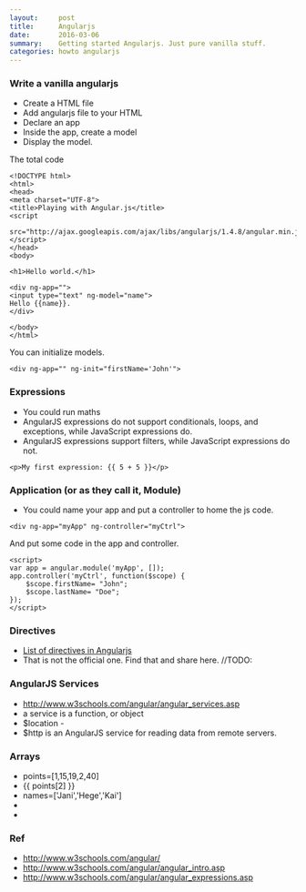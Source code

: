 ```yaml
---
layout:     post
title:      Angularjs
date:       2016-03-06 
summary:    Getting started Angularjs. Just pure vanilla stuff. 
categories: howto angularjs
---
```


### Write a vanilla angularjs 
  * Create a HTML file
  * Add angularjs file to your HTML 
  * Declare an app
  * Inside the app, create a model 
  * Display the model. 


The total code 

```
<!DOCTYPE html>
<html>
<head>
<meta charset="UTF-8">
<title>Playing with Angular.js</title>
<script
    src="http://ajax.googleapis.com/ajax/libs/angularjs/1.4.8/angular.min.js"></script>
</head>
<body>

<h1>Hello world.</h1>

<div ng-app="">
<input type="text" ng-model="name">
Hello {{name}}.   
</div>

</body>
</html>
```

You can initialize models. 

```
<div ng-app="" ng-init="firstName='John'">
```

### Expressions
  * You could run maths 
  * AngularJS expressions do not support conditionals, loops, and exceptions, while JavaScript expressions do.
  * AngularJS expressions support filters, while JavaScript expressions do not.

```
<p>My first expression: {{ 5 + 5 }}</p>
```

### Application (or as they call it, Module)
  * You could name your app and put a controller to home the js code. 

```
<div ng-app="myApp" ng-controller="myCtrl">
```

And put some code in the app and controller. 

```
<script>
var app = angular.module('myApp', []);
app.controller('myCtrl', function($scope) {
    $scope.firstName= "John";
    $scope.lastName= "Doe";
});
</script>
```

### Directives 

  * [List of directives in Angularjs](http://www.w3schools.com/angular/angular_ref_directives.asp)
  * That is not the official one. Find that and share here. //TODO: 

### AngularJS Services

  * http://www.w3schools.com/angular/angular_services.asp
  * a service is a function, or object
  * $location - 
  * $http is an AngularJS service for reading data from remote servers.

### Arrays 

  * points=[1,15,19,2,40]
  * {{ points[2] }}
  * names=['Jani','Hege','Kai']
  * <li ng-repeat="x in names">


### Ref
  * http://www.w3schools.com/angular/
  * http://www.w3schools.com/angular/angular_intro.asp
  * http://www.w3schools.com/angular/angular_expressions.asp
